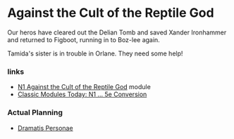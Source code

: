 # Against the Cult of the Reptile God

Our heros have cleared out the Delian Tomb and saved Xander Ironhammer
and returned to Figboot, running in to Boz-lee again.

Tamida's sister is in trouble in Orlane.  They need some help!

### links

* [N1 Against the Cult of the Reptile God](https://www.drivethrurpg.com/product/17056/N1-Against-the-Cult-of-the-Reptile-God-1e) module
* [Classic Modules Today: N1 ... 5e Conversion](https://www.dmsguild.com/product/210806/Classic-Modules-Today-N1-Against-the-Cult-of-the-Reptile-God-5e)


### Actual Planning

* [Dramatis Personae](peeps.md)
